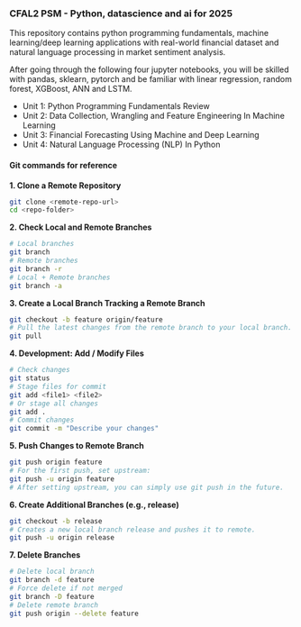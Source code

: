 ### CFAL2 PSM - Python, datascience and ai for 2025

This repository contains python programming fundamentals, machine learning/deep learning applications with real-world financial dataset and natural language processing in market sentiment analysis.

After going through the following four jupyter notebooks, you will be skilled with pandas, sklearn, pytorch and be familiar with linear regression, random forest, XGBoost, ANN and LSTM.

- Unit 1: Python Programming Fundamentals Review
- Unit 2: Data Collection, Wrangling and Feature Engineering In Machine Learning
- Unit 3: Financial Forecasting Using Machine and Deep Learning
- Unit 4: Natural Language Processing (NLP) In Python

#### Git commands for reference
**1. Clone a Remote Repository**
```bash
git clone <remote-repo-url>
cd <repo-folder>
```
**2. Check Local and Remote Branches**
```bash
# Local branches
git branch 
# Remote branches
git branch -r
# Local + Remote branches
git branch -a
```
**3. Create a Local Branch Tracking a Remote Branch**
```bash
git checkout -b feature origin/feature
# Pull the latest changes from the remote branch to your local branch. 
git pull
```
**4. Development: Add / Modify Files**
```bash
# Check changes
git status
# Stage files for commit
git add <file1> <file2>
# Or stage all changes
git add .
# Commit changes
git commit -m "Describe your changes"
```
**5. Push Changes to Remote Branch**
```bash
git push origin feature
# For the first push, set upstream:
git push -u origin feature
# After setting upstream, you can simply use git push in the future.
```
**6. Create Additional Branches (e.g., release)**
```bash
git checkout -b release
# Creates a new local branch release and pushes it to remote.
git push -u origin release
```
**7. Delete Branches**
```bash
# Delete local branch
git branch -d feature
# Force delete if not merged
git branch -D feature   
# Delete remote branch
git push origin --delete feature
```





